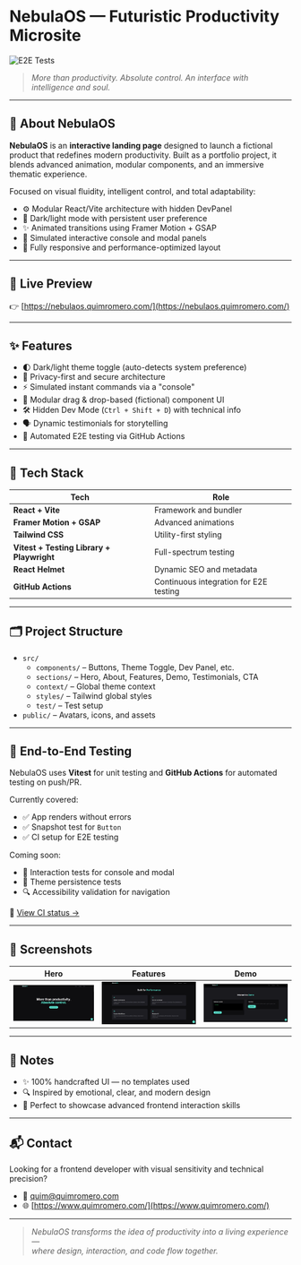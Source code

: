 # NebulaOS — Futuristic Productivity Microsite

![E2E Tests](https://github.com/quim-romero/nebulaos/actions/workflows/ci.yml/badge.svg)

> _More than productivity. Absolute control. An interface with intelligence and soul._

---

## 🧭 About NebulaOS

**NebulaOS** is an **interactive landing page** designed to launch a fictional product that redefines modern productivity. Built as a portfolio project, it blends advanced animation, modular components, and an immersive thematic experience.

Focused on visual fluidity, intelligent control, and total adaptability:

- ⚙️ Modular React/Vite architecture with hidden DevPanel
- 🌙 Dark/light mode with persistent user preference
- ✨ Animated transitions using Framer Motion + GSAP
- 🧠 Simulated interactive console and modal panels
- 📐 Fully responsive and performance-optimized layout

---

## 🚀 Live Preview

👉 [https://nebulaos.quimromero.com/](https://nebulaos.quimromero.com/)

---

## ✨ Features

- 🌓 Dark/light theme toggle (auto-detects system preference)
- 🔐 Privacy-first and secure architecture
- ⚡ Simulated instant commands via a "console"
- 🧩 Modular drag & drop-based (fictional) component UI
- 🛠️ Hidden Dev Mode (`Ctrl + Shift + D`) with technical info
- 🗣️ Dynamic testimonials for storytelling
- 🧪 Automated E2E testing via GitHub Actions

---

## 🧠 Tech Stack

| Tech                                      | Role                                   |
| ----------------------------------------- | -------------------------------------- |
| **React + Vite**                          | Framework and bundler                  |
| **Framer Motion + GSAP**                  | Advanced animations                    |
| **Tailwind CSS**                          | Utility-first styling                  |
| **Vitest + Testing Library + Playwright** | Full-spectrum testing                  |
| **React Helmet**                          | Dynamic SEO and metadata               |
| **GitHub Actions**                        | Continuous integration for E2E testing |

---

## 🗂 Project Structure

- `src/`
  - `components/` – Buttons, Theme Toggle, Dev Panel, etc.
  - `sections/` – Hero, About, Features, Demo, Testimonials, CTA
  - `context/` – Global theme context
  - `styles/` – Tailwind global styles
  - `test/` – Test setup
- `public/` – Avatars, icons, and assets

---

## 🧪 End-to-End Testing

NebulaOS uses **Vitest** for unit testing and **GitHub Actions** for automated testing on push/PR.

Currently covered:

- ✅ App renders without errors
- ✅ Snapshot test for `Button`
- ✅ CI setup for E2E testing

Coming soon:

- 🧪 Interaction tests for console and modal
- 🌙 Theme persistence tests
- 🔍 Accessibility validation for navigation

🧪 [View CI status →](https://github.com/quim-romero/nebulaos/actions)

---

## 📸 Screenshots

| Hero                            | Features                                | Demo                            |
| ------------------------------- | --------------------------------------- | ------------------------------- |
| ![Hero](./screenshots/hero.png) | ![Features](./screenshots/features.png) | ![Demo](./screenshots/demo.png) |

---

## 🧩 Notes

- ✨ 100% handcrafted UI — no templates used
- 🔍 Inspired by emotional, clear, and modern design
- 🧪 Perfect to showcase advanced frontend interaction skills

---

## 📬 Contact

Looking for a frontend developer with visual sensitivity and technical precision?

- 📧 quim@quimromero.com
- 🌐 [https://www.quimromero.com/](https://www.quimromero.com/)

---

> _NebulaOS transforms the idea of productivity into a living experience —  
> where design, interaction, and code flow together._
